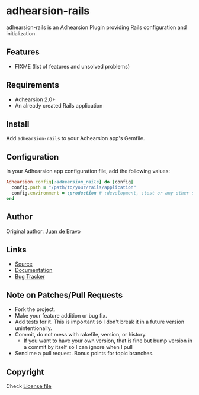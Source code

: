 adhearsion-rails
=========

adhearsion-rails is an Adhearsion Plugin providing Rails configuration and initialization.

Features
--------

* FIXME (list of features and unsolved problems)

Requirements
------------

* Adhearsion 2.0+
* An already created Rails application

Install
-------

Add `adhearsion-rails` to your Adhearsion app's Gemfile.

Configuration
-------------

In your Adhearsion app configuration file, add the following values:

```ruby
Adhearsion.config[:adhearsion_rails] do |config|
  config.path = "/path/to/your/rails/application"
  config.environment = :production # :development, :test or any other self defined Rails environment are also valid
end
```

Author
------

Original author: [Juan de Bravo](https://github.com/juandebravo)

Links
-----
* [Source](https://github.com/adhearsion/adhearsion-rails)
* [Documentation](http://rdoc.info/github/adhearsion/adhearsion-rails/master/frames)
* [Bug Tracker](https://github.com/adhearsion/adhearsion-rails/issues)

Note on Patches/Pull Requests
-----------------------------

* Fork the project.
* Make your feature addition or bug fix.
* Add tests for it. This is important so I don't break it in a future version unintentionally.
* Commit, do not mess with rakefile, version, or history.
  * If you want to have your own version, that is fine but bump version in a commit by itself so I can ignore when I pull
* Send me a pull request. Bonus points for topic branches.

Copyright
---------

Check [License file](https://github.com/adhearsion/adhearsion-rails/blob/master/LICENSE)